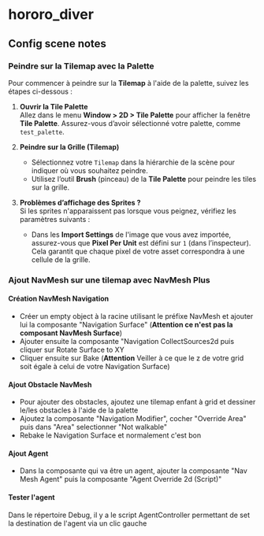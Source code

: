 # hororo_diver
## Config scene notes
### Peindre sur la Tilemap avec la Palette

Pour commencer à peindre sur la **Tilemap** à l'aide de la palette, suivez les étapes ci-dessous :

1. **Ouvrir la Tile Palette**  
   Allez dans le menu **Window > 2D > Tile Palette** pour afficher la fenêtre **Tile Palette**. Assurez-vous d’avoir sélectionné votre palette, comme `test_palette`.

2. **Peindre sur la Grille (Tilemap)**  
   - Sélectionnez votre `Tilemap` dans la hiérarchie de la scène pour indiquer où vous souhaitez peindre.
   - Utilisez l’outil **Brush** (pinceau) de la **Tile Palette** pour peindre les tiles sur la grille.

3. **Problèmes d’affichage des Sprites ?**  
   Si les sprites n'apparaissent pas lorsque vous peignez, vérifiez les paramètres suivants :
   - Dans les **Import Settings** de l'image que vous avez importée, assurez-vous que **Pixel Per Unit** est défini sur `1` (dans l’inspecteur).  
   Cela garantit que chaque pixel de votre asset correspondra à une cellule de la grille.


### Ajout NavMesh sur une tilemap avec NavMesh Plus

   #### Création NavMesh Navigation
   - Créer un empty object à la racine utilisant le préfixe NavMesh et ajouter lui la composante "Navigation Surface" (**Attention ce n'est pas la composant NavMesh Surface**)
   - Ajouter ensuite la composante "Navigation CollectSources2d puis cliquer sur Rotate Surface to XY
   - Cliquer ensuite sur Bake  (**Attention** Veiller à ce que le z de votre grid soit égale à celui de votre Navigation Surface)
   
   #### Ajout Obstacle NavMesh
   - Pour ajouter des obstacles, ajoutez une tilemap enfant à grid et dessiner le/les obstacles à l'aide de la palette
   - Ajoutez la composante "Navigation Modifier", cocher "Override Area" puis dans "Area" selectionner "Not walkable"
   - Rebake le Navigation Surface et normalement c'est bon

   #### Ajout Agent
   - Dans la composante qui va être un agent, ajouter la composante "Nav Mesh Agent" puis la composante "Agent Override 2d (Script)"

   #### Tester l'agent
   Dans le répertoire Debug, il y a le script AgentController permettant de set la destination de l'agent via un clic gauche